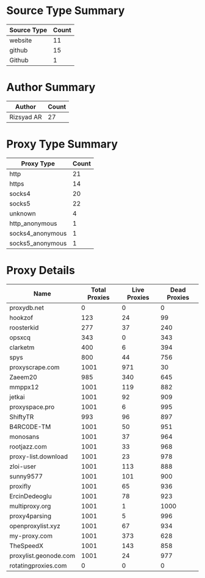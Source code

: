 # Source Type Summary

| Source Type | Count |
|-------------|-------|
| website | 11 |
| github | 15 |
| Github | 1 |


# Author Summary

| Author | Count |
|--------|-------|
| Rizsyad AR | 27 |


# Proxy Type Summary

| Proxy Type | Count |
|------------|-------|
| http | 21 |
| https | 14 |
| socks4 | 20 |
| socks5 | 22 |
| unknown | 4 |
| http_anonymous | 1 |
| socks4_anonymous | 1 |
| socks5_anonymous | 1 |


# Proxy Details

| Name | Total Proxies | Live Proxies | Dead Proxies |
|------|---------------|--------------|---------------|
| proxydb.net | 0 | 0 | 0 |
| hookzof | 123 | 24 | 99 |
| roosterkid | 277 | 37 | 240 |
| opsxcq | 343 | 0 | 343 |
| clarketm | 400 | 6 | 394 |
| spys | 800 | 44 | 756 |
| proxyscrape.com | 1001 | 971 | 30 |
| Zaeem20 | 985 | 340 | 645 |
| mmppx12 | 1001 | 119 | 882 |
| jetkai | 1001 | 92 | 909 |
| proxyspace.pro | 1001 | 6 | 995 |
| ShiftyTR | 993 | 96 | 897 |
| B4RC0DE-TM | 1001 | 50 | 951 |
| monosans | 1001 | 37 | 964 |
| rootjazz.com | 1001 | 33 | 968 |
| proxy-list.download | 1001 | 23 | 978 |
| zloi-user | 1001 | 113 | 888 |
| sunny9577 | 1001 | 101 | 900 |
| proxifly | 1001 | 65 | 936 |
| ErcinDedeoglu | 1001 | 78 | 923 |
| multiproxy.org | 1001 | 1 | 1000 |
| proxy4parsing | 1001 | 5 | 996 |
| openproxylist.xyz | 1001 | 67 | 934 |
| my-proxy.com | 1001 | 373 | 628 |
| TheSpeedX | 1001 | 143 | 858 |
| proxylist.geonode.com | 1001 | 24 | 977 |
| rotatingproxies.com | 0 | 0 | 0 |

